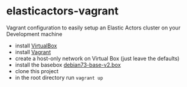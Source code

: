 elasticactors-vagrant
=====================

Vagrant configuration to easily setup an Elastic Actors cluster on your Development machine

* install [VirtualBox](https://www.virtualbox.org/wiki/Downloads)
* install [Vagrant](http://www.vagrantup.com/downloads.html)
* create a host-only network on Virtual Box (just leave the defaults)
* install the basebox [debian73-base-v2.box](https://drive.google.com/file/d/0B0KMN5ZUETS-VVdIc3pOdzdabG8/edit?usp=sharing)
* clone this project
* in the root directory run ```vagrant up```
